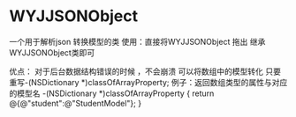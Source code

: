 # WYJJSONObject
一个用于解析json 转换模型的类
    使用：直接将WYJJSONObject 拖出 继承WYJJSONObject类即可

优点：
    对于后台数据结构错误的时候 ，不会崩溃 
可以将数组中的模型转化 只要重写-(NSDictionary *)classOfArrayProperty;
例子：返回数组类型的属性与对应的模型名
-(NSDictionary *)classOfArrayProperty {
return @{@"student":@"StudentModel"};
}
